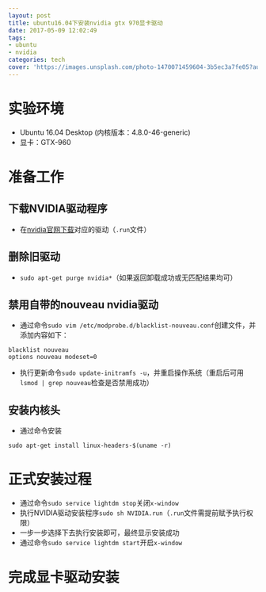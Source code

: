 ```yaml
---
layout: post
title: ubuntu16.04下安装nvidia gtx 970显卡驱动
date: 2017-05-09 12:02:49
tags:
- ubuntu
- nvidia
categories: tech
cover: 'https://images.unsplash.com/photo-1470071459604-3b5ec3a7fe05?auto=format&fit=crop&w=1680&q=80'
---
```

# 实验环境
- Ubuntu 16.04 Desktop (内核版本：4.8.0-46-generic)
- 显卡：GTX-960

# 准备工作
## 下载NVIDIA驱动程序
- 在[nvidia官网下载](http://www.nvidia.cn/Download/index.aspx?lang=cn)对应的驱动（`.run`文件）
## 删除旧驱动
- `sudo apt-get purge nvidia*`（如果返回卸载成功或无匹配结果均可）
## 禁用自带的nouveau nvidia驱动
- 通过命令`sudo vim /etc/modprobe.d/blacklist-nouveau.conf`创建文件，并添加内容如下：
```
blacklist nouveau
options nouveau modeset=0
```
- 执行更新命令`sudo update-initramfs -u`，并重启操作系统（重启后可用`lsmod | grep nouveau`检查是否禁用成功）
## 安装内核头
- 通过命令安装
```shell
sudo apt-get install linux-headers-$(uname -r)
```

# 正式安装过程
- 通过命令`sudo service lightdm stop`关闭`x-window`
- 执行NVIDIA驱动安装程序`sudo sh NVIDIA.run`（`.run`文件需提前赋予执行权限）
- 一步一步选择下去执行安装即可，最终显示安装成功
- 通过命令`sudo service lightdm start`开启`x-window`

# 完成显卡驱动安装